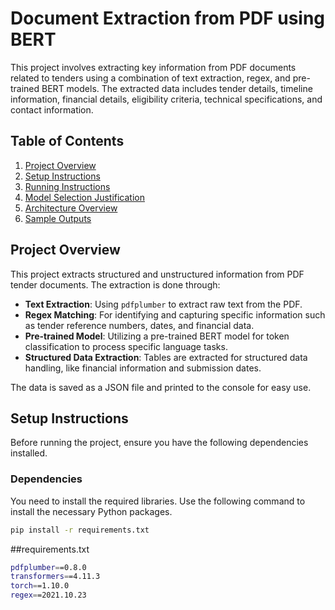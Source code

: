 # Document Extraction from PDF using BERT

This project involves extracting key information from PDF documents related to tenders using a combination of text extraction, regex, and pre-trained BERT models. The extracted data includes tender details, timeline information, financial details, eligibility criteria, technical specifications, and contact information.

## Table of Contents

1. [Project Overview](#project-overview)
2. [Setup Instructions](#setup-instructions)
3. [Running Instructions](#running-instructions)
4. [Model Selection Justification](#model-selection-justification)
5. [Architecture Overview](#architecture-overview)
6. [Sample Outputs](#sample-outputs)

## Project Overview

This project extracts structured and unstructured information from PDF tender documents. The extraction is done through:

- **Text Extraction**: Using `pdfplumber` to extract raw text from the PDF.
- **Regex Matching**: For identifying and capturing specific information such as tender reference numbers, dates, and financial data.
- **Pre-trained Model**: Utilizing a pre-trained BERT model for token classification to process specific language tasks.
- **Structured Data Extraction**: Tables are extracted for structured data handling, like financial information and submission dates.

The data is saved as a JSON file and printed to the console for easy use.

## Setup Instructions

Before running the project, ensure you have the following dependencies installed.

### Dependencies

You need to install the required libraries. Use the following command to install the necessary Python packages.

```bash
pip install -r requirements.txt
```

##requirements.txt

```bash
pdfplumber==0.8.0
transformers==4.11.3
torch==1.10.0
regex==2021.10.23
```

